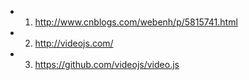 + 1. http://www.cnblogs.com/webenh/p/5815741.html
+ 2. http://videojs.com/
+ 3. https://github.com/videojs/video.js
